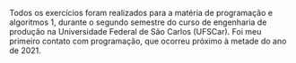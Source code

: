 Todos os exercícios foram realizados para a matéria de programação e algoritmos 1, durante o segundo semestre do curso de engenharia de produção na 
Universidade Federal de São Carlos (UFSCar). Foi meu primeiro contato com programação, que ocorreu próximo à metade do ano de 2021.
